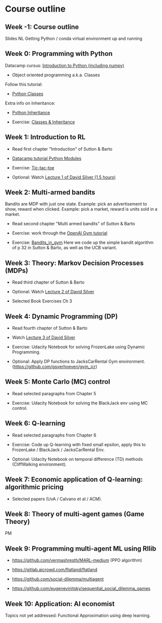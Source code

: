# Course outline

## Week -1: Course outline

Slides NL
Getting Python / conda virtual environment up and running

## Week 0: Programming with Python 

Datacamp cursus:
[Introduction to Python (including numpy)](https://learn.datacamp.com/courses/intro-to-python-for-data-science)

* Object oriented programming a.k.a. Classes

Follow this tutorial:

* [Python Classes](https://www.datacamp.com/community/tutorials/python-oop-tutorial)

Extra info on Inheritance:

* [Python Inheritance](https://www.programiz.com/python-programming/inheritance)

* Exercise: [Classes & Inheritance](week_0/oop_exercise.py)

## Week 1: Introduction to RL

* Read first chapter "Introduction" of Sutton & Barto

* [Datacamp tutorial Python Modules](https://www.datacamp.com/community/tutorials/modules-in-python)

* Exercise: [Tic-tac-toe](week_1/exercise_ttt.md)

* Optional: Watch [Lecture 1 of David Silver (1,5 hours)](https://www.youtube.com/watch?v=2pWv7GOvuf0)


## Week 2: Multi-armed bandits

Bandits are MDP with just one state.
Example: pick an advertisement to show, reward when clicked.
Example: pick a market, reward is units sold in a market.

* Read second chapter "Multi armed bandits" of Sutton & Barto

* Exercise: work through the [OpenAI Gym tutorial](https://gym.openai.com/docs/)

* Exercise: [Bandits_in_gym](week_2/bandits_gym.md) 
Here we code up the simple bandit algorithm of p 32 in Sutton & Barto, as well as the UCB variant.

## Week 3: Theory: Markov Decision Processes (MDPs)

* Read third chapter of Sutton & Barto

* Optional: Watch [Lecture 2 of David Silver](https://www.youtube.com/watch?v=lfHX2hHRMVQ)

* Selected Book Exercises Ch 3

## Week 4: Dynamic Programming (DP)

* Read fourth chapter of Sutton & Barto

* Watch [Lecture 3 of David Silver](https://www.youtube.com/watch?v=Nd1-UUMVfz4)

* Exercise: Udacity Notebook for solving FrozenLake using Dynamic Programming.

* Optional: Apply DP functions to JacksCarRental Gym environment. (https://github.com/gsverhoeven/gym_jcr)

## Week 5: Monte Carlo (MC) control

* Read selected paragraphs from Chapter 5

* Exercise: Udacity Notebook for solving the BlackJack env using MC control.

## Week 6: Q-learning

* Read selected paragraphs from Chapter 6

* Exercise: Code up Q-learning with fixed small epsilon, apply this to FrozenLake / BlackJack / JacksCarRental Env.

* Optional: Udacity Notebook on temporal difference (TD) methods (CliffWalking environment).

## Week 7: Economic application of Q-learning: algorithmic pricing

* Selected papers (UvA / Calvano et al / ACM).

## Week 8: Theory of multi-agent games (Game Theory)

PM 

## Week 9: Programming multi-agent ML using Rllib

* https://github.com/vermashresth/MARL-medium (PPO algorithm)

* https://gitlab.aicrowd.com/flatland/flatland

* https://github.com/social-dilemma/multiagent

* https://github.com/eugenevinitsky/sequential_social_dilemma_games

## Week 10: Application: AI economist


Topics not yet addressed: Functional Approximation using deep learning.

